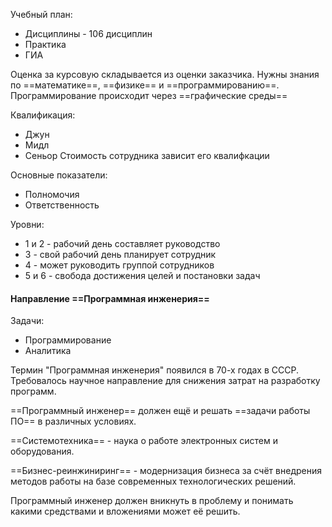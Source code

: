 Учебный план:
* Дисциплины - 106 дисциплин
* Практика
* ГИА

Оценка за курсовую складывается из оценки заказчика.
Нужны знания по ==математике==, ==физике== и ==программированию==.
Программирование происходит через ==графические среды==

Квалификация:
- Джун
- Мидл
- Сеньор
Стоимость сотрудника зависит его квалифкации

Основные показатели:
- Полномочия
- Ответственность

Уровни:
- 1 и 2 - рабочий день составляет руководство
- 3 - свой рабочий день планирует сотрудник
- 4 - может руководить группой сотрудников
- 5 и 6 - свобода достижения целей и постановки задач

#### Направление ==Программная инженерия==
Задачи:
- Программирование
- Аналитика

Термин "Программная инженерия" появился в 70-х годах в СССР.
Требовалось научное направление для снижения затрат на разработку программ.

==Программный инженер== должен ещё и решать ==задачи работы ПО== в различных условиях.

==Системотехника== - наука о работе электронных систем и оборудования.

==Бизнес-реинжиниринг== - модернизация бизнеса за счёт внедрения методов работы на базе современных технологических решений.

Программный инженер должен вникнуть в проблему и понимать какими средствами и вложениями может её решить.